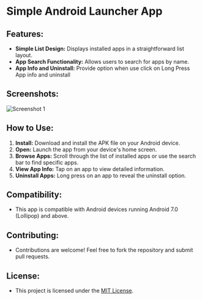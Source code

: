 # Simple Android Launcher App


## Features:

- **Simple List Design:** Displays installed apps in a straightforward list layout.
- **App Search Functionality:** Allows users to search for apps by name.
- **App Info and Uninstall:** Provide option when use click on Long Press App info and uninstall

## Screenshots:

![Screenshot 1](/path/to/screenshot1.png)

## How to Use:

1. **Install:** Download and install the APK file on your Android device.
2. **Open:** Launch the app from your device's home screen.
3. **Browse Apps:** Scroll through the list of installed apps or use the search bar to find specific apps.
4. **View App Info:** Tap on an app to view detailed information.
5. **Uninstall Apps:** Long press on an app to reveal the uninstall option.

## Compatibility:

- This app is compatible with Android devices running Android 7.0 (Lollipop) and above.

## Contributing:

- Contributions are welcome! Feel free to fork the repository and submit pull requests.

## License:

- This project is licensed under the [MIT License](/path/to/LICENSE).
